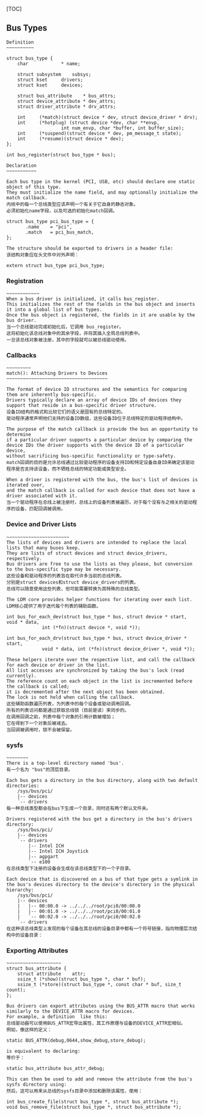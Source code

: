 [TOC]

## Bus Types
	Definition
	~~~~~~~~~~

	struct bus_type {
		char			* name;

		struct subsystem	subsys;
		struct kset		drivers;
		struct kset		devices;

		struct bus_attribute	* bus_attrs;
		struct device_attribute	* dev_attrs;
		struct driver_attribute	* drv_attrs;

		int		(*match)(struct device * dev, struct device_driver * drv);
		int		(*hotplug) (struct device *dev, char **envp, 
						int num_envp, char *buffer, int buffer_size);
		int		(*suspend)(struct device * dev, pm_message_t state);
		int		(*resume)(struct device * dev);
	};

	int bus_register(struct bus_type * bus);

	Declaration
	~~~~~~~~~~~

	Each bus type in the kernel (PCI, USB, etc) should declare one static object of this type.
	They must initialize the name field, and may optionally initialize the match callback.
	内核中的每一个总线类型应该声明一个有关于它自身的静态对象。
	必须初始化name字段，以及可选的初始化match回调。

	struct bus_type pci_bus_type = {
		   .name	= "pci",
		   .match	= pci_bus_match,
	};

	The structure should be exported to drivers in a header file:
	该结构对象应在头文件中对外声明：

	extern struct bus_type pci_bus_type;


### Registration
	~~~~~~~~~~~~
	When a bus driver is initialized, it calls bus_register.
	This initializes the rest of the fields in the bus object and inserts it into a global list of bus types.
	Once the bus object is registered, the fields in it are usable by the bus driver. 
	当一个总线驱动完成初始化后，它调用 bus_register。
	这将初始化该总线对象中的其余字段，并将其插入全局总线列表中。
	一旦该总线对象被注册，其中的字段就可以被总线驱动使用。

### Callbacks
	~~~~~~~~~
	match(): Attaching Drivers to Devices
	~~~~~~~~~~~~~~~~~~~~~~~~~~~~~~~~~~~~~

	The format of device ID structures and the semantics for comparing them are inherently bus-specific.
	Drivers typically declare an array of device IDs of devices they support that reside in a bus-specific driver structure.
	设备ID结构的格式和比较它们的语义是固有的总线特定的。
	驱动程序通常声明他们支持的设备ID数组，这些设备ID位于总线特定的驱动程序结构中。

	The purpose of the match callback is provide the bus an opportunity to determine 
	if a particular driver supports a particular device by comparing the device IDs the driver supports with the device ID of a particular device,
	without sacrificing bus-specific functionality or type-safety. 
	match回调的目的是允许总线通过比较驱动程序的设备支持ID和特定设备自身ID来确定该驱动程序是否支持该设备，而不牺牲总线的特定功能或类型安全。

	When a driver is registered with the bus, the bus's list of devices is iterated over,
	and the match callback is called for each device that does not have a driver associated with it.
	当一个驱动程序在总线上被注册时，总线上的设备列表被遍历，对于每个没有与之相关的驱动程序的设备，匹配回调被调用。


### Device and Driver Lists
	~~~~~~~~~~~~~~~~~~~~~~~
	The lists of devices and drivers are intended to replace the local lists that many buses keep.
	They are lists of struct devices and struct device_drivers, respectively.
	Bus drivers are free to use the lists as they please, but conversion to the bus-specific type may be necessary.
	这些设备和驱动程序的列表旨在取代许多当前的总线列表。
	分别是struct devices和struct device_drivers的列表。
	总线可以随意使用这些列表，但可能需要转换为其特殊的总线类型。

	The LDM core provides helper functions for iterating over each list.
	LDM核心提供了用于迭代每个列表的辅助函数。

	int bus_for_each_dev(struct bus_type * bus, struct device * start, void * data,
				 int (*fn)(struct device *, void *));

	int bus_for_each_drv(struct bus_type * bus, struct device_driver * start, 
				 void * data, int (*fn)(struct device_driver *, void *));

	These helpers iterate over the respective list, and call the callback for each device or driver in the list.
	All list accesses are synchronized by taking the bus's lock (read currently).
	The reference count on each object in the list is incremented before the callback is called;
	it is decremented after the next object has been obtained.
	The lock is not held when calling the callback. 
	这些辅助函数遍历列表，为列表中的每个设备或驱动调用回调。
	所有的列表访问都是通过获取总线锁（目前是读）来同步的。
	在调用回调之前，列表中每个对象的引用计数被增加；
	它在得到下一个对象后被减去。
	当回调被调用时，锁不会被保留。

### sysfs
	~~~~~~~~
	There is a top-level directory named 'bus'.
	有一个名为 "bus"的顶层目录。

	Each bus gets a directory in the bus directory, along with two default directories:
		/sys/bus/pci/
		|-- devices
		`-- drivers
	每一种总线类型都会在bus下生成一个目录，同时还有两个默认文件夹。

	Drivers registered with the bus get a directory in the bus's drivers directory:
		/sys/bus/pci/
		|-- devices
		`-- drivers
			|-- Intel ICH
			|-- Intel ICH Joystick
			|-- agpgart
			`-- e100
	在总线类型下注册的设备会生成在该总线类型下的一个子目录。

	Each device that is discovered on a bus of that type gets a symlink in the bus's devices directory to the device's directory in the physical hierarchy:
		/sys/bus/pci/
		|-- devices
		|   |-- 00:00.0 -> ../../../root/pci0/00:00.0
		|   |-- 00:01.0 -> ../../../root/pci0/00:01.0
		|   `-- 00:02.0 -> ../../../root/pci0/00:02.0
		`-- drivers
	在这种该总线类型上发现的每个设备在其总线的设备目录中都有一个符号链接，指向物理层次结构中的设备目录：

### Exporting Attributes
	~~~~~~~~~~~~~~~~~~~~
	struct bus_attribute {
		struct attribute	attr;
		ssize_t (*show)(struct bus_type *, char * buf);
		ssize_t (*store)(struct bus_type *, const char * buf, size_t count);
	};

	Bus drivers can export attributes using the BUS_ATTR macro that works similarly to the DEVICE_ATTR macro for devices.
	For example, a definition  like this:
	总线驱动器可以使用BUS_ATTR宏导出属性，其工作原理与设备的DEVICE_ATTR宏相似。
	例如，像这样的定义：

	static BUS_ATTR(debug,0644,show_debug,store_debug);

	is equivalent to declaring:
	等价于：

	static bus_attribute bus_attr_debug;

	This can then be used to add and remove the attribute from the bus's sysfs directory using:
	然后，这可以用来从总线的sysfs目录中添加和删除该属性，使用：

	int bus_create_file(struct bus_type *, struct bus_attribute *);
	void bus_remove_file(struct bus_type *, struct bus_attribute *);


